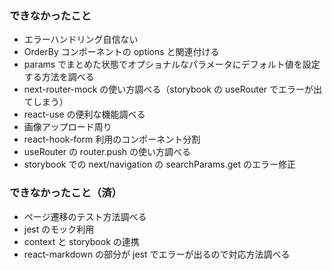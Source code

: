 ### できなかったこと

- エラーハンドリング自信ない
- OrderBy コンポーネントの options と関連付ける
- params でまとめた状態でオプショナルなパラメータにデフォルト値を設定する方法を調べる
- next-router-mock の使い方調べる（storybook の useRouter でエラーが出てしまう）
- react-use の便利な機能調べる
- 画像アップロード周り
- react-hook-form 利用のコンポーネント分割
- useRouter の router.push の使い方調べる
- storybook での next/navigation の searchParams.get のエラー修正

### できなかったこと（済）

- ページ遷移のテスト方法調べる
- jest のモック利用
- context と storybook の連携
- react-markdown の部分が jest でエラーが出るので対応方法調べる
